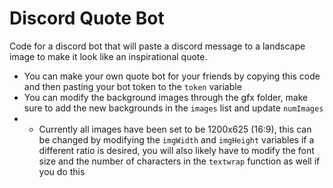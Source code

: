 # Discord Quote Bot
Code for a discord bot that will paste a discord message to a landscape image to make it look like an inspirational quote.

- You can make your own quote bot for your friends by copying this code and then pasting your bot token to the `token` variable
- You can modify the background images through the gfx folder, make sure to add the new backgrounds in the ``images`` list and update ``numImages``
- - Currently all images have been set to be 1200x625 (16:9), this can be changed by modifying the ``imgWidth`` and ``imgHeight`` variables if a different ratio is desired, you will also likely have to modify the font size and the number of characters in the ``textwrap`` function as well if you do this
